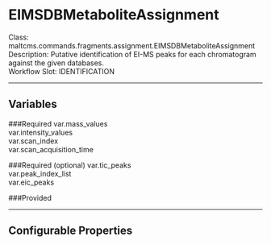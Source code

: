 # EIMSDBMetaboliteAssignment
Class: maltcms.commands.fragments.assignment.EIMSDBMetaboliteAssignment  
Description: Putative identification of EI-MS peaks for each chromatogram against the given databases.  
Workflow Slot: IDENTIFICATION  

---

## Variables
###Required
var.mass_values  
var.intensity_values  
var.scan_index  
var.scan_acquisition_time  

###Required (optional)
var.tic_peaks  
var.peak_index_list  
var.eic_peaks  

###Provided


---

## Configurable Properties

